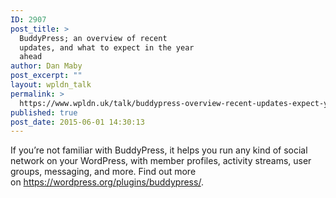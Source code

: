 ```yaml
---
ID: 2907
post_title: >
  BuddyPress; an overview of recent
  updates, and what to expect in the year
  ahead
author: Dan Maby
post_excerpt: ""
layout: wpldn_talk
permalink: >
  https://www.wpldn.uk/talk/buddypress-overview-recent-updates-expect-year-ahead
published: true
post_date: 2015-06-01 14:30:13
---
```

If you’re not familiar with BuddyPress, it helps you run any kind of social network on your WordPress, with member profiles, activity streams, user groups, messaging, and more. Find out more on <a class="linkified" href="https://wordpress.org/plugins/buddypress/">https://wordpress.org/plugins/buddypress/</a>.